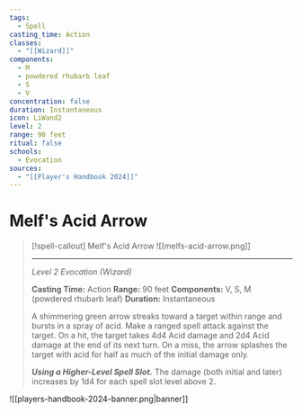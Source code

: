```yaml
---
tags:
  - Spell
casting_time: Action
classes:
  - "[[Wizard]]"
components:
  - M
  - powdered rhubarb leaf
  - S
  - V
concentration: false
duration: Instantaneous
icon: LiWand2
level: 2
range: 90 feet
ritual: false
schools:
  - Evocation
sources:
  - "[[Player's Handbook 2024]]"
---
```


# Melf's Acid Arrow

>[!spell-callout] Melf's Acid Arrow
>![[melfs-acid-arrow.png]]
>
>---
>_Level 2 Evocation (Wizard)_
>
>**Casting Time:** Action
>**Range:** 90 feet
>**Components:** V, S, M (powdered rhubarb leaf)
>**Duration:** Instantaneous
>
>A shimmering green arrow streaks toward a target within range and bursts in a spray of acid. Make a ranged spell attack against the target. On a hit, the target takes 4d4 Acid damage and 2d4 Acid damage at the end of its next turn. On a miss, the arrow splashes the target with acid for half as much of the initial damage only.
>
>**_Using a Higher-Level Spell Slot._** The damage (both initial and later) increases by 1d4 for each spell slot level above 2.


![[players-handbook-2024-banner.png|banner]]
